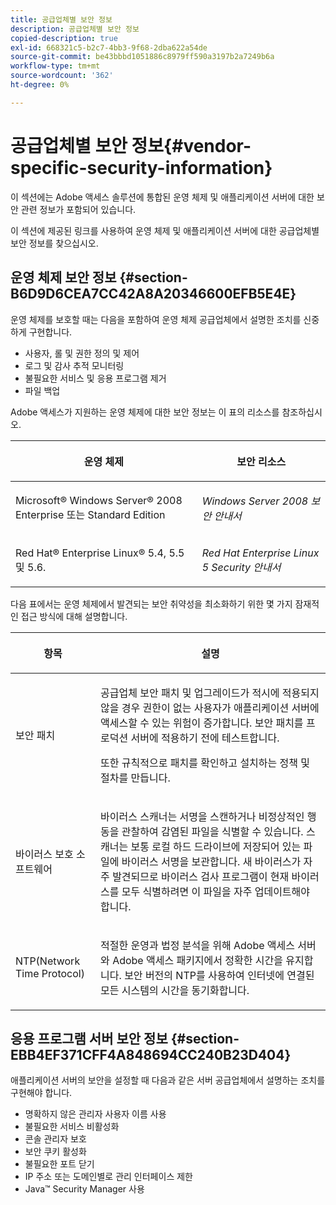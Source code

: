 ```yaml
---
title: 공급업체별 보안 정보
description: 공급업체별 보안 정보
copied-description: true
exl-id: 668321c5-b2c7-4bb3-9f68-2dba622a54de
source-git-commit: be43bbbd1051886c8979ff590a3197b2a7249b6a
workflow-type: tm+mt
source-wordcount: '362'
ht-degree: 0%

---
```


# 공급업체별 보안 정보{#vendor-specific-security-information}

이 섹션에는 Adobe 액세스 솔루션에 통합된 운영 체제 및 애플리케이션 서버에 대한 보안 관련 정보가 포함되어 있습니다.

이 섹션에 제공된 링크를 사용하여 운영 체제 및 애플리케이션 서버에 대한 공급업체별 보안 정보를 찾으십시오.

## 운영 체제 보안 정보 {#section-B6D9D6CEA7CC42A8A20346600EFB5E4E}

운영 체제를 보호할 때는 다음을 포함하여 운영 체제 공급업체에서 설명한 조치를 신중하게 구현합니다.

* 사용자, 롤 및 권한 정의 및 제어
* 로그 및 감사 추적 모니터링
* 불필요한 서비스 및 응용 프로그램 제거
* 파일 백업

Adobe 액세스가 지원하는 운영 체제에 대한 보안 정보는 이 표의 리소스를 참조하십시오.

<table frame="all" colsep="1" rowsep="1" class="+ topic/table adobe-d/table " id="table-ugl-kjz-n4"> 
 <thead class="- topic/thead "> 
  <tr rowsep="1" class="- topic/row "> 
   <th colname="1" class="- topic/entry entry"> <p class="- topic/p ">운영 체제 </p> </th> 
   <th colname="2" class="- topic/entry entry"> <p class="- topic/p ">보안 리소스 </p> </th> 
  </tr> 
 </thead>
 <tbody class="- topic/tbody "> 
  <tr rowsep="1" class="- topic/row "> 
   <td colname="1" class="- topic/entry "> <p class="- topic/p ">Microsoft® Windows Server® 2008 Enterprise 또는 Standard Edition </p> </td> 
   <td colname="2" class="- topic/entry "> <p class="- topic/p "><i class="+ topic/ph hi-d/i ">Windows Server 2008 보안 안내서</i> </p> </td> 
  </tr> 
  <tr rowsep="0" class="- topic/row "> 
   <td colname="1" class="- topic/entry "> <p class="- topic/p ">Red Hat® Enterprise Linux® 5.4, 5.5 및 5.6. </p> </td> 
   <td colname="2" class="- topic/entry "> <p class="- topic/p "><i class="+ topic/ph hi-d/i ">Red Hat Enterprise Linux 5 Security 안내서</i> </p> </td> 
  </tr> 
 </tbody> 
</table>

다음 표에서는 운영 체제에서 발견되는 보안 취약성을 최소화하기 위한 몇 가지 잠재적인 접근 방식에 대해 설명합니다.

<table frame="all" colsep="1" rowsep="1" class="+ topic/table adobe-d/table " id="table-whl-kjz-n4"> 
 <thead class="- topic/thead "> 
  <tr rowsep="1" class="- topic/row "> 
   <th colname="1" class="- topic/entry entry"> <p class="- topic/p ">항목 </p> </th> 
   <th colname="2" class="- topic/entry entry"> <p class="- topic/p ">설명 </p> </th> 
  </tr> 
 </thead>
 <tbody class="- topic/tbody "> 
  <tr rowsep="1" class="- topic/row "> 
   <td colname="1" class="- topic/entry "> <p class="- topic/p ">보안 패치 </p> </td> 
   <td colname="2" class="- topic/entry "> <p class="- topic/p ">공급업체 보안 패치 및 업그레이드가 적시에 적용되지 않을 경우 권한이 없는 사용자가 애플리케이션 서버에 액세스할 수 있는 위험이 증가합니다. 보안 패치를 프로덕션 서버에 적용하기 전에 테스트합니다. </p> <p class="- topic/p ">또한 규칙적으로 패치를 확인하고 설치하는 정책 및 절차를 만듭니다. </p> </td> 
  </tr> 
  <tr rowsep="1" class="- topic/row "> 
   <td colname="1" class="- topic/entry "> <p class="- topic/p ">바이러스 보호 소프트웨어 </p> </td> 
   <td colname="2" class="- topic/entry "> <p class="- topic/p ">바이러스 스캐너는 서명을 스캔하거나 비정상적인 행동을 관찰하여 감염된 파일을 식별할 수 있습니다. 스캐너는 보통 로컬 하드 드라이브에 저장되어 있는 파일에 바이러스 서명을 보관합니다. 새 바이러스가 자주 발견되므로 바이러스 검사 프로그램이 현재 바이러스를 모두 식별하려면 이 파일을 자주 업데이트해야 합니다. </p> </td> 
  </tr> 
  <tr rowsep="0" class="- topic/row "> 
   <td colname="1" class="- topic/entry "> <p class="- topic/p ">NTP(Network Time Protocol) </p> </td> 
   <td colname="2" class="- topic/entry "> <p class="- topic/p ">적절한 운영과 법정 분석을 위해 Adobe 액세스 서버와 Adobe 액세스 패키지에서 정확한 시간을 유지합니다. 보안 버전의 NTP를 사용하여 인터넷에 연결된 모든 시스템의 시간을 동기화합니다. </p> </td> 
  </tr> 
 </tbody> 
</table>

## 응용 프로그램 서버 보안 정보 {#section-EBB4EF371CFF4A848694CC240B23D404}

애플리케이션 서버의 보안을 설정할 때 다음과 같은 서버 공급업체에서 설명하는 조치를 구현해야 합니다.

* 명확하지 않은 관리자 사용자 이름 사용
* 불필요한 서비스 비활성화
* 콘솔 관리자 보호
* 보안 쿠키 활성화
* 불필요한 포트 닫기
* IP 주소 또는 도메인별로 관리 인터페이스 제한
* Java™ Security Manager 사용
